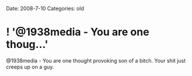 Date: 2008-7-10
Categories: old

# ! '@1938media - You are one thoug...'

@1938media - You are one thought provoking son of a bitch.  Your shit just creeps up on a guy.
